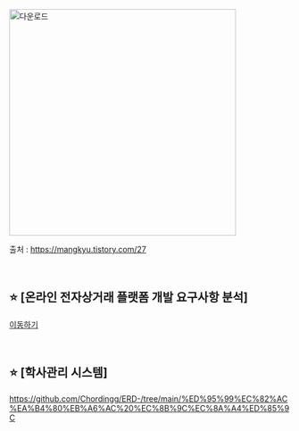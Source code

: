 
<img width="406" alt="다운로드" src="https://github.com/Chordingg/ERD-/assets/157094467/d5ff8756-2224-4442-96a0-37025691a336">

</br>

출처 : https://mangkyu.tistory.com/27

</br>

## ⭐ [온라인 전자상거래 플랫폼 개발 요구사항 분석]
[이동하기]([https://leebo-ram.github.io/Navbar/](https://github.com/Chordingg/ERD-/tree/main/%EC%98%A8%EB%9D%BC%EC%9D%B8%20%EC%A0%84%EC%9E%90%EC%83%81%EA%B1%B0%EB%9E%98%20%ED%94%8C%EB%9E%AB%ED%8F%BC%20%EA%B0%9C%EB%B0%9C%20%EC%9A%94%EA%B5%AC%EC%82%AC%ED%95%AD%20%EB%B6%84%EC%84%9D))



</br>

## ⭐ [학사관리 시스템]
https://github.com/Chordingg/ERD-/tree/main/%ED%95%99%EC%82%AC%EA%B4%80%EB%A6%AC%20%EC%8B%9C%EC%8A%A4%ED%85%9C

